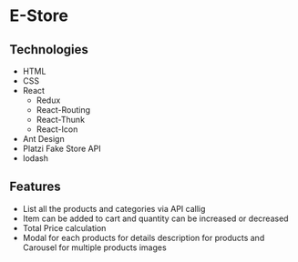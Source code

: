 # E-Store

## Technologies
* HTML
* CSS
* React
    * Redux
    * React-Routing
    * React-Thunk
    * React-Icon
* Ant Design
* Platzi Fake Store API
* lodash


## Features
* List all the products and categories via API callig
* Item can be added to cart and quantity can be increased or decreased
* Total Price calculation
* Modal for each products for details description for products and Carousel for multiple products images
